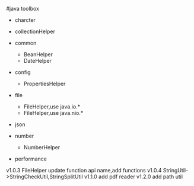 #java toolbox
* charcter
* collectionHelper
* common
	- BeanHelper
	- DateHelper
* config
	- PropertiesHelper
* file
	- FileHelper,use java.io.*
	- FileHelper,use java.nio.*

* json

* number
	- NumberHelper

* performance


v1.0.3 FileHelper update function api name,add functions
v1.0.4 StringUtil->StringCheckUtil,StringSplitUtil
v1.1.0 add pdf reader
v1.2.0 add path util